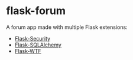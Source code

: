# flask-forum

A forum app made with multiple Flask extensions:

- [Flask-Security](http://pythonhosted.org/Flask-Security/)
- [Flask-SQLAlchemy](http://pythonhosted.org/Flask-SQLAlchemy/)
- [Flask-WTF](http://pythonhosted.org/Flask-WTF/)
